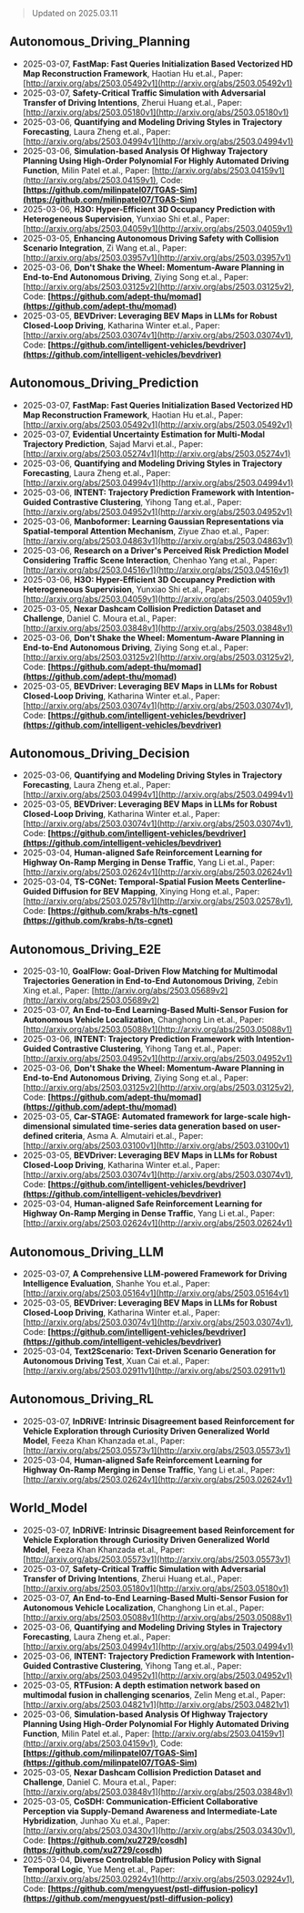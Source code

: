> Updated on 2025.03.11

## Autonomous_Driving_Planning

- 2025-03-07, **FastMap: Fast Queries Initialization Based Vectorized HD Map Reconstruction Framework**, Haotian Hu et.al., Paper: [http://arxiv.org/abs/2503.05492v1](http://arxiv.org/abs/2503.05492v1)
- 2025-03-07, **Safety-Critical Traffic Simulation with Adversarial Transfer of Driving Intentions**, Zherui Huang et.al., Paper: [http://arxiv.org/abs/2503.05180v1](http://arxiv.org/abs/2503.05180v1)
- 2025-03-06, **Quantifying and Modeling Driving Styles in Trajectory Forecasting**, Laura Zheng et.al., Paper: [http://arxiv.org/abs/2503.04994v1](http://arxiv.org/abs/2503.04994v1)
- 2025-03-06, **Simulation-based Analysis Of Highway Trajectory Planning Using High-Order Polynomial For Highly Automated Driving Function**, Milin Patel et.al., Paper: [http://arxiv.org/abs/2503.04159v1](http://arxiv.org/abs/2503.04159v1), Code: **[https://github.com/milinpatel07/TGAS-Sim](https://github.com/milinpatel07/TGAS-Sim)**
- 2025-03-06, **H3O: Hyper-Efficient 3D Occupancy Prediction with Heterogeneous Supervision**, Yunxiao Shi et.al., Paper: [http://arxiv.org/abs/2503.04059v1](http://arxiv.org/abs/2503.04059v1)
- 2025-03-05, **Enhancing Autonomous Driving Safety with Collision Scenario Integration**, Zi Wang et.al., Paper: [http://arxiv.org/abs/2503.03957v1](http://arxiv.org/abs/2503.03957v1)
- 2025-03-06, **Don't Shake the Wheel: Momentum-Aware Planning in End-to-End Autonomous Driving**, Ziying Song et.al., Paper: [http://arxiv.org/abs/2503.03125v2](http://arxiv.org/abs/2503.03125v2), Code: **[https://github.com/adept-thu/momad](https://github.com/adept-thu/momad)**
- 2025-03-05, **BEVDriver: Leveraging BEV Maps in LLMs for Robust Closed-Loop Driving**, Katharina Winter et.al., Paper: [http://arxiv.org/abs/2503.03074v1](http://arxiv.org/abs/2503.03074v1), Code: **[https://github.com/intelligent-vehicles/bevdriver](https://github.com/intelligent-vehicles/bevdriver)**

## Autonomous_Driving_Prediction

- 2025-03-07, **FastMap: Fast Queries Initialization Based Vectorized HD Map Reconstruction Framework**, Haotian Hu et.al., Paper: [http://arxiv.org/abs/2503.05492v1](http://arxiv.org/abs/2503.05492v1)
- 2025-03-07, **Evidential Uncertainty Estimation for Multi-Modal Trajectory Prediction**, Sajad Marvi et.al., Paper: [http://arxiv.org/abs/2503.05274v1](http://arxiv.org/abs/2503.05274v1)
- 2025-03-06, **Quantifying and Modeling Driving Styles in Trajectory Forecasting**, Laura Zheng et.al., Paper: [http://arxiv.org/abs/2503.04994v1](http://arxiv.org/abs/2503.04994v1)
- 2025-03-06, **INTENT: Trajectory Prediction Framework with Intention-Guided Contrastive Clustering**, Yihong Tang et.al., Paper: [http://arxiv.org/abs/2503.04952v1](http://arxiv.org/abs/2503.04952v1)
- 2025-03-06, **Manboformer: Learning Gaussian Representations via Spatial-temporal Attention Mechanism**, Ziyue Zhao et.al., Paper: [http://arxiv.org/abs/2503.04863v1](http://arxiv.org/abs/2503.04863v1)
- 2025-03-06, **Research on a Driver's Perceived Risk Prediction Model Considering Traffic Scene Interaction**, Chenhao Yang et.al., Paper: [http://arxiv.org/abs/2503.04516v1](http://arxiv.org/abs/2503.04516v1)
- 2025-03-06, **H3O: Hyper-Efficient 3D Occupancy Prediction with Heterogeneous Supervision**, Yunxiao Shi et.al., Paper: [http://arxiv.org/abs/2503.04059v1](http://arxiv.org/abs/2503.04059v1)
- 2025-03-05, **Nexar Dashcam Collision Prediction Dataset and Challenge**, Daniel C. Moura et.al., Paper: [http://arxiv.org/abs/2503.03848v1](http://arxiv.org/abs/2503.03848v1)
- 2025-03-06, **Don't Shake the Wheel: Momentum-Aware Planning in End-to-End Autonomous Driving**, Ziying Song et.al., Paper: [http://arxiv.org/abs/2503.03125v2](http://arxiv.org/abs/2503.03125v2), Code: **[https://github.com/adept-thu/momad](https://github.com/adept-thu/momad)**
- 2025-03-05, **BEVDriver: Leveraging BEV Maps in LLMs for Robust Closed-Loop Driving**, Katharina Winter et.al., Paper: [http://arxiv.org/abs/2503.03074v1](http://arxiv.org/abs/2503.03074v1), Code: **[https://github.com/intelligent-vehicles/bevdriver](https://github.com/intelligent-vehicles/bevdriver)**

## Autonomous_Driving_Decision

- 2025-03-06, **Quantifying and Modeling Driving Styles in Trajectory Forecasting**, Laura Zheng et.al., Paper: [http://arxiv.org/abs/2503.04994v1](http://arxiv.org/abs/2503.04994v1)
- 2025-03-05, **BEVDriver: Leveraging BEV Maps in LLMs for Robust Closed-Loop Driving**, Katharina Winter et.al., Paper: [http://arxiv.org/abs/2503.03074v1](http://arxiv.org/abs/2503.03074v1), Code: **[https://github.com/intelligent-vehicles/bevdriver](https://github.com/intelligent-vehicles/bevdriver)**
- 2025-03-04, **Human-aligned Safe Reinforcement Learning for Highway On-Ramp Merging in Dense Traffic**, Yang Li et.al., Paper: [http://arxiv.org/abs/2503.02624v1](http://arxiv.org/abs/2503.02624v1)
- 2025-03-04, **TS-CGNet: Temporal-Spatial Fusion Meets Centerline-Guided Diffusion for BEV Mapping**, Xinying Hong et.al., Paper: [http://arxiv.org/abs/2503.02578v1](http://arxiv.org/abs/2503.02578v1), Code: **[https://github.com/krabs-h/ts-cgnet](https://github.com/krabs-h/ts-cgnet)**

## Autonomous_Driving_E2E

- 2025-03-10, **GoalFlow: Goal-Driven Flow Matching for Multimodal Trajectories Generation in End-to-End Autonomous Driving**, Zebin Xing et.al., Paper: [http://arxiv.org/abs/2503.05689v2](http://arxiv.org/abs/2503.05689v2)
- 2025-03-07, **An End-to-End Learning-Based Multi-Sensor Fusion for Autonomous Vehicle Localization**, Changhong Lin et.al., Paper: [http://arxiv.org/abs/2503.05088v1](http://arxiv.org/abs/2503.05088v1)
- 2025-03-06, **INTENT: Trajectory Prediction Framework with Intention-Guided Contrastive Clustering**, Yihong Tang et.al., Paper: [http://arxiv.org/abs/2503.04952v1](http://arxiv.org/abs/2503.04952v1)
- 2025-03-06, **Don't Shake the Wheel: Momentum-Aware Planning in End-to-End Autonomous Driving**, Ziying Song et.al., Paper: [http://arxiv.org/abs/2503.03125v2](http://arxiv.org/abs/2503.03125v2), Code: **[https://github.com/adept-thu/momad](https://github.com/adept-thu/momad)**
- 2025-03-05, **Car-STAGE: Automated framework for large-scale high-dimensional simulated time-series data generation based on user-defined criteria**, Asma A. Almutairi et.al., Paper: [http://arxiv.org/abs/2503.03100v1](http://arxiv.org/abs/2503.03100v1)
- 2025-03-05, **BEVDriver: Leveraging BEV Maps in LLMs for Robust Closed-Loop Driving**, Katharina Winter et.al., Paper: [http://arxiv.org/abs/2503.03074v1](http://arxiv.org/abs/2503.03074v1), Code: **[https://github.com/intelligent-vehicles/bevdriver](https://github.com/intelligent-vehicles/bevdriver)**
- 2025-03-04, **Human-aligned Safe Reinforcement Learning for Highway On-Ramp Merging in Dense Traffic**, Yang Li et.al., Paper: [http://arxiv.org/abs/2503.02624v1](http://arxiv.org/abs/2503.02624v1)

## Autonomous_Driving_LLM

- 2025-03-07, **A Comprehensive LLM-powered Framework for Driving Intelligence Evaluation**, Shanhe You et.al., Paper: [http://arxiv.org/abs/2503.05164v1](http://arxiv.org/abs/2503.05164v1)
- 2025-03-05, **BEVDriver: Leveraging BEV Maps in LLMs for Robust Closed-Loop Driving**, Katharina Winter et.al., Paper: [http://arxiv.org/abs/2503.03074v1](http://arxiv.org/abs/2503.03074v1), Code: **[https://github.com/intelligent-vehicles/bevdriver](https://github.com/intelligent-vehicles/bevdriver)**
- 2025-03-04, **Text2Scenario: Text-Driven Scenario Generation for Autonomous Driving Test**, Xuan Cai et.al., Paper: [http://arxiv.org/abs/2503.02911v1](http://arxiv.org/abs/2503.02911v1)

## Autonomous_Driving_RL

- 2025-03-07, **InDRiVE: Intrinsic Disagreement based Reinforcement for Vehicle Exploration through Curiosity Driven Generalized World Model**, Feeza Khan Khanzada et.al., Paper: [http://arxiv.org/abs/2503.05573v1](http://arxiv.org/abs/2503.05573v1)
- 2025-03-04, **Human-aligned Safe Reinforcement Learning for Highway On-Ramp Merging in Dense Traffic**, Yang Li et.al., Paper: [http://arxiv.org/abs/2503.02624v1](http://arxiv.org/abs/2503.02624v1)

## World_Model

- 2025-03-07, **InDRiVE: Intrinsic Disagreement based Reinforcement for Vehicle Exploration through Curiosity Driven Generalized World Model**, Feeza Khan Khanzada et.al., Paper: [http://arxiv.org/abs/2503.05573v1](http://arxiv.org/abs/2503.05573v1)
- 2025-03-07, **Safety-Critical Traffic Simulation with Adversarial Transfer of Driving Intentions**, Zherui Huang et.al., Paper: [http://arxiv.org/abs/2503.05180v1](http://arxiv.org/abs/2503.05180v1)
- 2025-03-07, **An End-to-End Learning-Based Multi-Sensor Fusion for Autonomous Vehicle Localization**, Changhong Lin et.al., Paper: [http://arxiv.org/abs/2503.05088v1](http://arxiv.org/abs/2503.05088v1)
- 2025-03-06, **Quantifying and Modeling Driving Styles in Trajectory Forecasting**, Laura Zheng et.al., Paper: [http://arxiv.org/abs/2503.04994v1](http://arxiv.org/abs/2503.04994v1)
- 2025-03-06, **INTENT: Trajectory Prediction Framework with Intention-Guided Contrastive Clustering**, Yihong Tang et.al., Paper: [http://arxiv.org/abs/2503.04952v1](http://arxiv.org/abs/2503.04952v1)
- 2025-03-05, **RTFusion: A depth estimation network based on multimodal fusion in challenging scenarios**, Zelin Meng et.al., Paper: [http://arxiv.org/abs/2503.04821v1](http://arxiv.org/abs/2503.04821v1)
- 2025-03-06, **Simulation-based Analysis Of Highway Trajectory Planning Using High-Order Polynomial For Highly Automated Driving Function**, Milin Patel et.al., Paper: [http://arxiv.org/abs/2503.04159v1](http://arxiv.org/abs/2503.04159v1), Code: **[https://github.com/milinpatel07/TGAS-Sim](https://github.com/milinpatel07/TGAS-Sim)**
- 2025-03-05, **Nexar Dashcam Collision Prediction Dataset and Challenge**, Daniel C. Moura et.al., Paper: [http://arxiv.org/abs/2503.03848v1](http://arxiv.org/abs/2503.03848v1)
- 2025-03-05, **CoSDH: Communication-Efficient Collaborative Perception via Supply-Demand Awareness and Intermediate-Late Hybridization**, Junhao Xu et.al., Paper: [http://arxiv.org/abs/2503.03430v1](http://arxiv.org/abs/2503.03430v1), Code: **[https://github.com/xu2729/cosdh](https://github.com/xu2729/cosdh)**
- 2025-03-04, **Diverse Controllable Diffusion Policy with Signal Temporal Logic**, Yue Meng et.al., Paper: [http://arxiv.org/abs/2503.02924v1](http://arxiv.org/abs/2503.02924v1), Code: **[https://github.com/mengyuest/pstl-diffusion-policy](https://github.com/mengyuest/pstl-diffusion-policy)**

